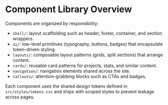 # Component Library Overview

Components are organized by responsibility:

- `shell/`: layout scaffolding such as header, footer, container, and section wrappers.
- `ui/`: low-level primitives (typography, buttons, badges) that encapsulate token-driven styling.
- `layouts/`: composable layout patterns (grids, split sections) that arrange content.
- `cards/`: reusable card patterns for projects, stats, and similar content.
- `navigation/`: navigation elements shared across the site.
- `callouts/`: attention-grabbing blocks such as CTAs and badges.

Each component uses the shared design tokens defined in `src/styles/tokens.css` and ships with
scoped styles to prevent leakage across pages.

